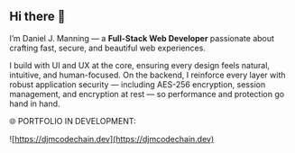 ## Hi there 👋

I’m Daniel J. Manning — a **Full-Stack Web Developer** passionate about crafting fast, secure, and beautiful web experiences.

I build with UI and UX at the core, ensuring every design feels natural, intuitive, and human-focused.
On the backend, I reinforce every layer with robust application security — including AES-256 encryption, session management, and encryption at rest — so performance and protection go hand in hand.

🌐 PORTFOLIO IN DEVELOPMENT: 

![https://djmcodechain.dev](https://djmcodechain.dev)
